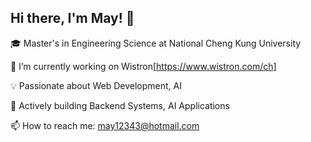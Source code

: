 ## Hi there, I'm May! 👋

🎓 Master's in Engineering Science at National Cheng Kung University

🔭 I’m currently working on Wistron[https://www.wistron.com/ch]

💡 Passionate about Web Development, AI

🚀 Actively building Backend Systems, AI Applications

📫 How to reach me: may12343@hotmail.com

<!--
**0oMAYo0/0oMAYo0** is a ✨ _special_ ✨ repository because its `README.md` (this file) appears on your GitHub profile.

Here are some ideas to get you started:

- 🔭 I’m currently working on ...
- 🌱 I’m currently learning ...
- 👯 I’m looking to collaborate on ...
- 🤔 I’m looking for help with ...
- 💬 Ask me about ...
- 📫 How to reach me: ...
- 😄 Pronouns: ...
- ⚡ Fun fact: ...
-->
